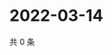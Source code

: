 # 2022-03-14

共 0 条

<!-- BEGIN WEIBO -->
<!-- 最后更新时间 Mon Mar 14 2022 10:36:27 GMT+0800 (China Standard Time) -->

<!-- END WEIBO -->
